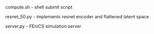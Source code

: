 compute.sh - shell submit script

resnet_50.py - implements resnet encoder and flattened latent space 

server.py - FEniCS simulation server
